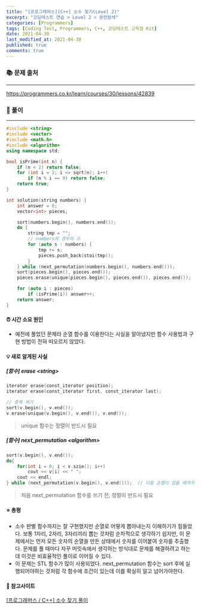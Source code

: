 ```yaml
---
title: "[프로그래머스][C++] 소수 찾기(Level 2)"
excerpt: "코딩테스트 연습 > Level 2 > 완전탐색"
categories: [Programmers]
tags: [Coding Test, Programmers, C++, 코딩테스트 고득점 Kit]
date: 2021-04-30
last_modified_at: 2021-04-30
published: true
comments: true
---
```


### 📚 문제 출처
---
<https://programmers.co.kr/learn/courses/30/lessons/42839>

### 📃 풀이
---
```cpp
#include <string>
#include <vector>
#include <math.h>
#include <algorithm>
using namespace std;

bool isPrime(int n) {
    if (n < 2) return false;
    for (int i = 2; i <= sqrt(n); i++)
        if (n % i == 0) return false;
    return true;
}

int solution(string numbers) {
    int answer = 0;
    vector<int> pieces;

    sort(numbers.begin(), numbers.end());
    do {
        string tmp = "";
        // numbers의 경우의 수
        for (auto s : numbers) {
            tmp += s;
            pieces.push_back(stoi(tmp));
        }
    } while (next_permutation(numbers.begin(), numbers.end()));
    sort(pieces.begin(), pieces.end());
    pieces.erase(unique(pieces.begin(), pieces.end()), pieces.end());

    for (auto i : pieces)
        if (isPrime(i)) answer++;    
    return answer;
}
```

#### ⏰ 시간 소요 원인
- 예전에 풀었던 문제라 순열 함수를 이용한다는 사실을 알아냈지만 함수 사용법과 구현 방법이 전혀 떠오르지 않았다.

#### 💡 새로 알게된 사실
##### [함수] erase \<string>
```cpp
iterator erase(const_iterator position);
iterator erase(const_iterator first, const_iterator last);
```
```cpp
// 중복 제거
sort(v.begin(), v.end());
v.erase(unique(v.begin(), v.end()), v.end());
```
> unique 함수는 정렬이 반드시 필요

##### [함수] next_permutation \<algorithm>
```cpp
sort(v.begin(), v.end());
do{
    for(int i = 0; i < v.szie(); i++)
        cout << v[i] << " ";
    cout << endl;
} while (next_permutation(v.begin(), v.end()));  // 다음 순열이 있을 때까지 v 변경
```
> 처음 next_permutation 함수를 쓰기 전, 정렬이 반드시 필요

#### ⭐ 총평
- 소수 판별 함수까지는 잘 구현했지만 순열로 어떻게 뽑아내는지 이해하기가 힘들었다. 보통 1자리, 2자리, 3자리끼리 뽑는 것처럼 순차적으로 생각하기 쉽지만, 이 문제에서는 먼저 모든 숫자의 순열을 만든 상태에서 숫자를 이어붙여 숫자를 추출했다. 문제를 풀 때마다 자꾸 머릿속에서 생각하는 방식대로 문제를 해결하려고 하는데 이것은 비효율적인 풀이로 이어질 수 있다.
- 이 문제는 STL 함수가 많이 사용되었다. next_permutation 함수는 sort 후에 실행되어야하는 것처럼 각 함수에 조건이 있는데 이를 확실히 알고 넘어가야한다.

#### 🔗 참고사이트
[[프로그래머스 / C++] 소수 찾기 풀이](https://mjmjmj98.tistory.com/50)
